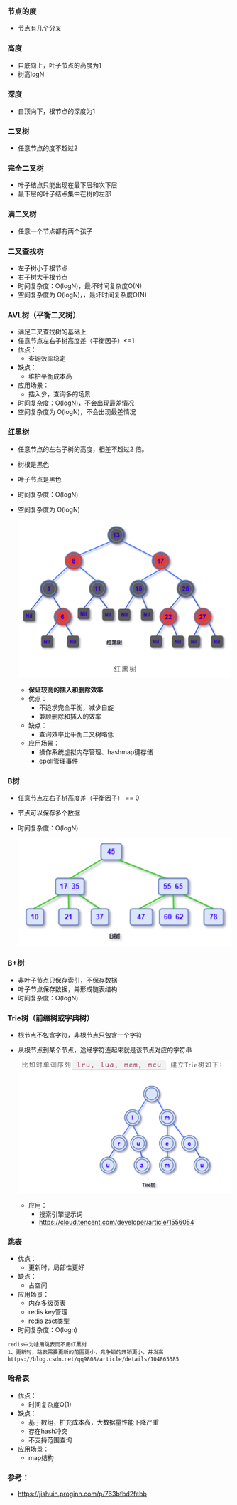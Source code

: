 ### 节点的度

- 节点有几个分叉

### 高度

- 自底向上，叶子节点的高度为1
- 树高logN

### 深度

- 自顶向下，根节点的深度为1

### 二叉树

- 任意节点的度不超过2

### 完全二叉树
- 叶子结点只能出现在最下层和次下层
- 最下层的叶子结点集中在树的左部
### 满二叉树
- 任意一个节点都有两个孩子

### 二叉查找树

- 左子树小于根节点
- 右子树大于根节点
- 时间复杂度：O(logN)，最坏时间复杂度O(N)
- 空间复杂度为 O(logN)，，最坏时间复杂度O(N)

### AVL树（平衡二叉树）

- 满足二叉查找树的基础上
- 任意节点左右子树高度差（平衡因子）<=1
- 优点：
  - 查询效率稳定
- 缺点：
  - 维护平衡成本高
- 应用场景：
  - 插入少，查询多的场景
- 时间复杂度：O(logN)，不会出现最差情况
- 空间复杂度为 O(logN)，不会出现最差情况

### 红黑树

- 任意节点的左右子树的高度，相差不超过2 倍。
- 树根是黑色
- 叶子节点是黑色
- 时间复杂度：O(logN)
- 空间复杂度为 O(logN)

  ![Snipaste_2022-02-11_16-10-06](https://raw.githubusercontent.com/li-zeyuan/access/master/img/Snipaste_2022-02-11_16-10-06.png)

  - **保证较高的插入和删除效率**
  - 优点：
    - 不追求完全平衡，减少自旋
    - 兼顾删除和插入的效率
  - 缺点：
    - 查询效率比平衡二叉树略低
  - 应用场景：
    - 操作系统虚拟内存管理、hashmap键存储
    - epoll管理事件
    
### B树

- 任意节点左右子树高度差（平衡因子） == 0
- 节点可以保存多个数据
- 时间复杂度：O(logN)

  ![Snipaste_2022-02-11_15-59-59](https://raw.githubusercontent.com/li-zeyuan/access/master/img/Snipaste_2022-02-11_15-59-59.png)

### B+树

- 非叶子节点只保存索引，不保存数据
- 叶子节点保存数据，并形成链表结构
- 时间复杂度：O(logN)

### Trie树（前缀树或字典树）

- 根节点不包含字符，非根节点只包含一个字符

- 从根节点到某个节点，途经字符连起来就是该节点对应的字符串

  ![Snipaste_2022-02-11_16-21-50](https://raw.githubusercontent.com/li-zeyuan/access/master/img/Snipaste_2022-02-11_16-21-50.png)

  - 应用：
    - 搜索引擎提示词
    - https://cloud.tencent.com/developer/article/1556054

### 跳表
  - 优点：
    - 更新时，局部性更好
  - 缺点：
    - 占空间
  - 应用场景：
    - 内存多级页表
    - redis key管理
    - redis zset类型
  - 时间复杂度：O(logn)
  ```
  redis中为啥用跳表而不用红黑树
  1、更新时，跳表需要更新的范围更小，竞争锁的开销更小，并发高
  https://blog.csdn.net/qq9808/article/details/104865385
  ```

### 哈希表
  - 优点：
    - 时间复杂度O(1)
  - 缺点：
    - 基于数组，扩充成本高，大数据量性能下降严重
    - 存在hash冲突
    - 不支持范围查询
  - 应用场景：
    - map结构
### 参考：

- https://jishuin.proginn.com/p/763bfbd2febb